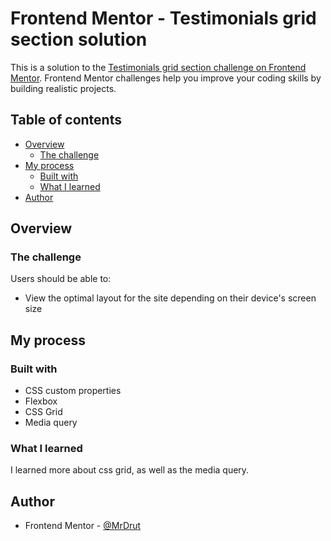 # Frontend Mentor - Testimonials grid section solution

This is a solution to the [Testimonials grid section challenge on Frontend Mentor](https://www.frontendmentor.io/challenges/testimonials-grid-section-Nnw6J7Un7). Frontend Mentor challenges help you improve your coding skills by building realistic projects.

## Table of contents

- [Overview](#overview)
  - [The challenge](#the-challenge)
- [My process](#my-process)
  - [Built with](#built-with)
  - [What I learned](#what-i-learned)
- [Author](#author)

## Overview

### The challenge

Users should be able to:

- View the optimal layout for the site depending on their device's screen size

## My process

### Built with

- CSS custom properties
- Flexbox
- CSS Grid
- Media query

### What I learned

I learned more about css grid, as well as the media query.

## Author

- Frontend Mentor - [@MrDrut](https://www.frontendmentor.io/profile/MrDrut)

